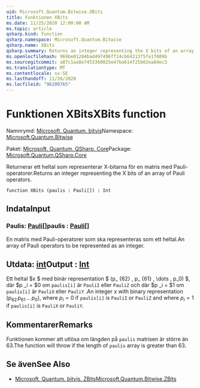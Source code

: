```yaml
---
uid: Microsoft.Quantum.Bitwise.XBits
title: Funktionen XBits
ms.date: 11/25/2020 12:00:00 AM
ms.topic: article
qsharp.kind: function
qsharp.namespace: Microsoft.Quantum.Bitwise
qsharp.name: XBits
qsharp.summary: Returns an integer representing the X bits of an array of Pauli operators.
ms.openlocfilehash: 969be01204bad497496ff24cb64213f5fe1f089b
ms.sourcegitcommit: a87c1aa8e7453360025e47ba614f25b02ea84ec3
ms.translationtype: MT
ms.contentlocale: sv-SE
ms.lasthandoff: 11/26/2020
ms.locfileid: "96209765"
---
```

# <a name="xbits-function"></a><span data-ttu-id="92cc3-102">Funktionen XBits</span><span class="sxs-lookup"><span data-stu-id="92cc3-102">XBits function</span></span>

<span data-ttu-id="92cc3-103">Namnrymd: [Microsoft. Quantum. bitvis](xref:Microsoft.Quantum.Bitwise)</span><span class="sxs-lookup"><span data-stu-id="92cc3-103">Namespace: [Microsoft.Quantum.Bitwise](xref:Microsoft.Quantum.Bitwise)</span></span>

<span data-ttu-id="92cc3-104">Paket: [Microsoft. Quantum. QSharp. Core](https://nuget.org/packages/Microsoft.Quantum.QSharp.Core)</span><span class="sxs-lookup"><span data-stu-id="92cc3-104">Package: [Microsoft.Quantum.QSharp.Core](https://nuget.org/packages/Microsoft.Quantum.QSharp.Core)</span></span>


<span data-ttu-id="92cc3-105">Returnerar ett heltal som representerar X-bitarna för en matris med Pauli-operatorer.</span><span class="sxs-lookup"><span data-stu-id="92cc3-105">Returns an integer representing the X bits of an array of Pauli operators.</span></span>

```qsharp
function XBits (paulis : Pauli[]) : Int
```


## <a name="input"></a><span data-ttu-id="92cc3-106">Indata</span><span class="sxs-lookup"><span data-stu-id="92cc3-106">Input</span></span>

### <a name="paulis--pauli"></a><span data-ttu-id="92cc3-107">Paulis: [Pauli](xref:microsoft.quantum.lang-ref.pauli)[]</span><span class="sxs-lookup"><span data-stu-id="92cc3-107">paulis : [Pauli](xref:microsoft.quantum.lang-ref.pauli)[]</span></span>

<span data-ttu-id="92cc3-108">En matris med Pauli-operatorer som ska representeras som ett heltal.</span><span class="sxs-lookup"><span data-stu-id="92cc3-108">An array of Pauli operators to be represented as an integer.</span></span>



## <a name="output--int"></a><span data-ttu-id="92cc3-109">Utdata: [int](xref:microsoft.quantum.lang-ref.int)</span><span class="sxs-lookup"><span data-stu-id="92cc3-109">Output : [Int](xref:microsoft.quantum.lang-ref.int)</span></span>

<span data-ttu-id="92cc3-110">Ett heltal $x $ med binär representation $ (p_ {62} \, p_ {61} \, \dots \, p_0) $, där $p _i = $0 om `paulis[i]` är `PauliI` eller `PauliZ` och där $p _i = $1 om `paulis[i]` är `PauliX` eller `PauliY` .</span><span class="sxs-lookup"><span data-stu-id="92cc3-110">An integer $x$ with binary representation $(p_{62}\,p_{61}\,\dots\,p_0)$, where $p_i = 0$ if `paulis[i]` is `PauliI` or `PauliZ` and where $p_i = 1$ if `paulis[i]` is `PauliX` or `PauliY`.</span></span>

## <a name="remarks"></a><span data-ttu-id="92cc3-111">Kommentarer</span><span class="sxs-lookup"><span data-stu-id="92cc3-111">Remarks</span></span>

<span data-ttu-id="92cc3-112">Funktionen kommer att utlösa om längden på `paulis` matrisen är större än 63.</span><span class="sxs-lookup"><span data-stu-id="92cc3-112">The function will throw if the length of `paulis` array is greater than 63.</span></span>

## <a name="see-also"></a><span data-ttu-id="92cc3-113">Se även</span><span class="sxs-lookup"><span data-stu-id="92cc3-113">See Also</span></span>

- [<span data-ttu-id="92cc3-114">Microsoft. Quantum. bitvis. ZBits</span><span class="sxs-lookup"><span data-stu-id="92cc3-114">Microsoft.Quantum.Bitwise.ZBits</span></span>](xref:Microsoft.Quantum.Bitwise.ZBits)